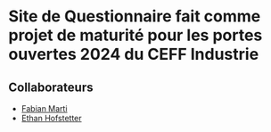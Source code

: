# Site de Questionnaire fait comme projet de maturité pour les portes ouvertes 2024 du CEFF Industrie

## Collaborateurs
- [Fabian Marti](https://github.com/cp-23fam)
- [Ethan Hofstetter](https://github.com/cp-23eth)
